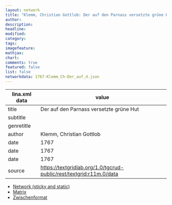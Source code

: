 ```yaml
---
layout: network
title: "Klemm, Christian Gottlob: Der auf den Parnass versetzte grüne Hut (1767)"
author:
description:
headline:
modified:
category:
tags:
imagefeature: 
mathjax: 
chart: 
comments: true
featured: false
list: false
networkdata: 1767-Klemm_Ch-Der_auf_d.json
---
```

lina.xml data  | value
------------- | -------------
title|Der auf den Parnass versetzte grüne Hut
subtitle|
genretitle|
author|Klemm, Christian Gottlob
date|1767
date|1767
date|1767
source|https://textgridlab.org/1.0/tgcrud-public/rest/textgrid:r11m.0/data


* [Network (sticky and static)](/network330)
* [Matrix](/matrix330)
* [Zwischenformat](/lina330 )
